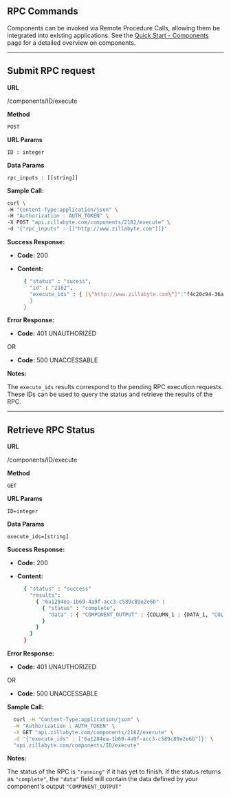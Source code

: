 **RPC Commands**
----

Components can be invoked via Remote Procedure Calls, allowing them be integrated into existing applications. See the [Quick Start - Components](/quickstart/components) page for a detailed overview on components.

----


**Submit RPC request**
----


**URL**

  /components/ID/execute

**Method**

   `POST`

**URL Params**

   `ID : integer`

**Data Params** 

  `rpc_inputs : [[string]]`

**Sample Call:**

  ``` bash
curl \
  -H "Content-Type:application/json" \
  -H "Authorization : AUTH_TOKEN" \
  -X POST "api.zillabyte.com/components/2182/execute" \
  -d '{"rpc_inputs" : [["http://www.zillabyte.com"]]}'
```

**Success Response:**

 * **Code:** 200 <br />
 * **Content:** 

    ``` bash
      { "status" : "sucess",
        "id" : "2182",
        "execute_ids" : { [\"http://www.zillabyte.com\"]":"f4c20c94-36a6-451e-9179-598ab4aa04c8"
        }
      }
      ```
 
**Error Response:**

 * **Code:** 401 UNAUTHORIZED <br />

  OR

 * **Code:** 500 UNACCESSABLE <br />



**Notes:**

  The `execute_ids` results correspond to the pending RPC execution requests. These IDs can be used to query the status and retrieve the results of the RPC.



----

**Retrieve RPC Status**
----


**URL**

  /components/ID/execute

**Method**

   `GET`

**URL Params**

   `ID=integer`

**Data Params** 

  `execute_ids=[string]`

**Success Response:**

 * **Code:** 200 <br />
 * **Content:** 
 
    ```bash
      { "status" : "success"
        "results": 
          { "6a1284ea-1b69-4a9f-acc3-c589c89e2e6b" : 
            { "status" : "complete", 
              "data" : { "COMPONENT_OUTPUT" : {COLUMN_1 : {DATA_1, "COLUMN_2" : "DATA_2"} }}
            }
          }
        }
      }
      ```
 
**Error Response:**

 * **Code:** 401 UNAUTHORIZED <br />

  OR

 * **Code:** 500 UNACCESSABLE <br />

**Sample Call:**

``` bash
  curl -H "Content-Type:application/json" \
  -H "Authorization : AUTH_TOKEN" \
  -X GET "api.zillabyte.com/components/2182/execute" \
  -d '{"execute_ids" : ["6a1284ea-1b69-4a9f-acc3-c589c89e2e6b"]}' \
  "api.zillabyte.com/components/ID/execute"

```

**Notes:**

The status of the RPC is `"running"` if it has yet to finish. If the status returns as `"complete"`, the `"data"` field will contain the data defined by your component's output `"COMPONENT_OUTPUT"`